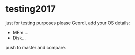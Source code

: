 # testing2017
just for testing purposes
please Geordi, add your OS details:

- MEm....
- Disk...


push to master and compare.
